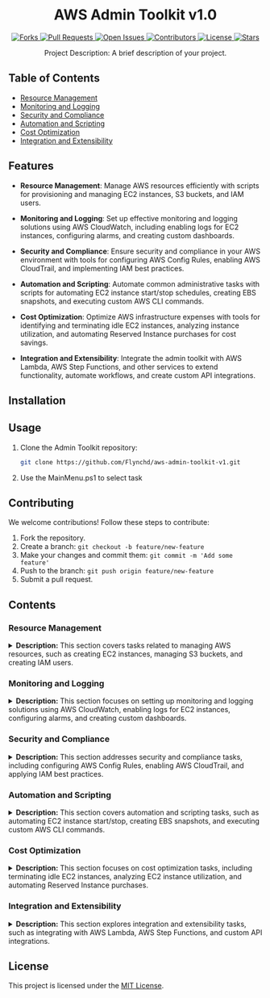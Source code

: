 <h1 align="center">AWS Admin Toolkit v1.0</h1>

<p align="center">
  <a href="https://github.com/Flynchd/aws-admin-toolkit-v1/network/members">
    <img src="https://img.shields.io/github/forks/Flynchd/aws-admin-toolkit-v1.svg?style=social" alt="Forks">
  </a>
  <a href="https://github.com/Flynchd/aws-admin-toolkit-v1/pulls">
    <img src="https://img.shields.io/github/issues-pr/Flynchd/aws-admin-toolkit-v1.svg?style=social" alt="Pull Requests">
  </a>
  <a href="https://github.com/Flynchd/aws-admin-toolkit-v1/issues">
    <img src="https://img.shields.io/github/issues/Flynchd/aws-admin-toolkit-v1.svg?style=social" alt="Open Issues">
  </a>
  <a href="https://github.com/Flynchd/aws-admin-toolkit-v1/graphs/contributors">
    <img src="https://img.shields.io/github/contributors/Flynchd/aws-admin-toolkit-v1.svg?style=plastic" alt="Contributors">
  </a>
  <a href="https://github.com/Flynchd/aws-admin-toolkit-v1/blob/master/LICENSE">
    <img src="https://img.shields.io/github/license/Flynchd/aws-admin-toolkit-v1.svg?style=plastic" alt="License">
  </a>
  <a href="https://github.com/Flynchd/aws-admin-toolkit-v1/stargazers">
    <img src="https://img.shields.io/github/stars/Flynchd/aws-admin-toolkit-v1.svg?style=plastic" alt="Stars">
  </a>
</p>

<p align="center">
  Project Description: A brief description of your project.
</p>

## Table of Contents

- [Resource Management](#resource-management)
- [Monitoring and Logging](#monitoring-and-logging)
- [Security and Compliance](#security-and-compliance)
- [Automation and Scripting](#automation-and-scripting)
- [Cost Optimization](#cost-optimization)
- [Integration and Extensibility](#integration-and-extensibility)



## Features

- **Resource Management**: Manage AWS resources efficiently with scripts for provisioning and managing EC2 instances, S3 buckets, and IAM users.

- **Monitoring and Logging**: Set up effective monitoring and logging solutions using AWS CloudWatch, including enabling logs for EC2 instances, configuring alarms, and creating custom dashboards.

- **Security and Compliance**: Ensure security and compliance in your AWS environment with tools for configuring AWS Config Rules, enabling AWS CloudTrail, and implementing IAM best practices.

- **Automation and Scripting**: Automate common administrative tasks with scripts for automating EC2 instance start/stop schedules, creating EBS snapshots, and executing custom AWS CLI commands.

- **Cost Optimization**: Optimize AWS infrastructure expenses with tools for identifying and terminating idle EC2 instances, analyzing instance utilization, and automating Reserved Instance purchases for cost savings.

- **Integration and Extensibility**: Integrate the admin toolkit with AWS Lambda, AWS Step Functions, and other services to extend functionality, automate workflows, and create custom API integrations.


## Installation

## Usage

1. Clone the Admin Toolkit repository:
   ```bash
   git clone https://github.com/Flynchd/aws-admin-toolkit-v1.git
2. Use the MainMenu.ps1 to select task

## Contributing

We welcome contributions! Follow these steps to contribute:

1. Fork the repository.
2. Create a branch: `git checkout -b feature/new-feature`
3. Make your changes and commit them: `git commit -m 'Add some feature'`
4. Push to the branch: `git push origin feature/new-feature`
5. Submit a pull request.

## Contents

### Resource Management
<details>
  <summary><strong>Description:</strong> This section covers tasks related to managing AWS resources, such as creating EC2 instances, managing S3 buckets, and creating IAM users.</summary>
  
  <p>This section provides scripts and tools for efficient resource management on AWS. It includes automation tasks to provision and manage EC2 instances, tools to manage S3 buckets, and scripts to create and manage IAM users and permissions.</p>
  
  <!-- Content for Resource Management -->
  
</details>

### Monitoring and Logging
<details>
  <summary><strong>Description:</strong> This section focuses on setting up monitoring and logging solutions using AWS CloudWatch, enabling logs for EC2 instances, configuring alarms, and creating custom dashboards.</summary>
  
  <p>In this section, you'll find scripts and guidelines to implement effective monitoring and logging practices on AWS. It covers tasks such as enabling CloudWatch Logs for EC2 instances, configuring alarms for critical metrics, and creating custom dashboards for visualizing important metrics.</p>
  
  <!-- Content for Monitoring and Logging -->
  
</details>

### Security and Compliance
<details>
  <summary><strong>Description:</strong> This section addresses security and compliance tasks, including configuring AWS Config Rules, enabling AWS CloudTrail, and applying IAM best practices.</summary>
  
  <p>This section focuses on security and compliance best practices for your AWS environment. It provides scripts and resources for configuring AWS Config Rules to enforce security policies, enabling AWS CloudTrail for audit logs, and implementing IAM best practices for secure access management.</p>
  
  <!-- Content for Security and Compliance -->
  
</details>

### Automation and Scripting
<details>
  <summary><strong>Description:</strong> This section covers automation and scripting tasks, such as automating EC2 instance start/stop, creating EBS snapshots, and executing custom AWS CLI commands.</summary>
  
  <p>In this section, you'll find automation scripts and tools to streamline common administrative tasks on AWS. It includes scripts for automating EC2 instance start/stop schedules, creating EBS snapshots for backups, and executing custom AWS CLI commands for advanced automation and scripting requirements.</p>
  
  <!-- Content for Automation and Scripting -->
  
</details>

### Cost Optimization
<details>
  <summary><strong>Description:</strong> This section focuses on cost optimization tasks, including terminating idle EC2 instances, analyzing EC2 instance utilization, and automating Reserved Instance purchases.</summary>
  
  <p>This section provides cost optimization techniques and tools to optimize your AWS infrastructure expenses. It includes scripts for identifying and terminating idle EC2 instances, analyzing EC2 instance utilization for rightsizing, and automating the purchase of Reserved Instances for cost savings.</p>
  
  <!-- Content for Cost Optimization -->
  
</details>

### Integration and Extensibility
<details>
  <summary><strong>Description:</strong> This section explores integration and extensibility tasks, such as integrating with AWS Lambda, AWS Step Functions, and custom API integrations.</summary>
  
  <p>In this section, you'll find resources and examples for integrating your admin toolkit with various AWS services. It covers topics such as integrating with AWS Lambda for serverless automation, leveraging AWS Step Functions for workflow orchestration, and creating custom API integrations to extend the functionality of your admin toolkit.</p>
  
  <!-- Content for Integration and Extensibility -->
  
</details>



## License

This project is licensed under the [MIT License](https://github.com/Flynchd/aws-admin-toolkit-v1/blob/master/LICENSE).
